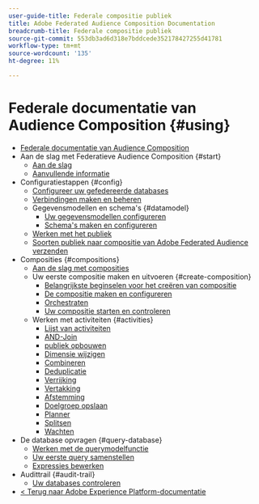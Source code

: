 ```yaml
---
user-guide-title: Federale compositie publiek
title: Adobe Federated Audience Composition Documentation
breadcrumb-title: Federale compositie publiek
source-git-commit: 553db3ad6d318e7bddcede352178427255d41781
workflow-type: tm+mt
source-wordcount: '135'
ht-degree: 11%

---
```



# Federale documentatie van Audience Composition {#using}

+ [Federale documentatie van Audience Composition](home.md)
+ Aan de slag met Federatieve Audience Composition {#start}
   + [Aan de slag](start/get-started.md)
   + [Aanvullende informatie](start/release-notes.md)
+ Configuratiestappen {#config}
   + [Configureer uw gefedereerde databases](connections/federated-db.md)
   + [Verbindingen maken en beheren](connections/connections.md)
   + Gegevensmodellen en schema&#39;s {#datamodel}
      + [Uw gegevensmodellen configureren](data-management/gs-models.md)
      + [Schema&#39;s maken en configureren](customer/schemas.md)
   + [Werken met het publiek](customer/audiences.md)
   + [Soorten publiek naar compositie van Adobe Federated Audience verzenden](connections/destinations.md)
+ Composities {#compositions}
   + [Aan de slag met composities](compositions/gs-compositions.md)
   + Uw eerste compositie maken en uitvoeren {#create-composition}
      + [Belangrijkste beginselen voor het creëren van compositie](compositions/gs-composition-creation.md)
      + [De compositie maken en configureren](compositions/create-composition.md)
      + [Orchestraten](compositions/orchestrate-activities.md)
      + [Uw compositie starten en controleren](compositions/start-monitor-composition.md)
   + Werken met activiteiten {#activities}
      + [Lijst van activiteiten](compositions/activities/about-activities.md)
      + [AND-Join](compositions/activities/and-join.md)
      + [publiek opbouwen](compositions/activities/build-audience.md)
      + [Dimensie wijzigen](compositions/activities/change-dimension.md)
      + [Combineren](compositions/activities/combine.md)
      + [Deduplicatie](compositions/activities/deduplication.md)
      + [Verrijking](compositions/activities/enrichment.md)
      + [Vertakking](compositions/activities/fork.md)
      + [Afstemming](compositions/activities/reconciliation.md)
      + [Doelgroep opslaan](compositions/activities/save-audience.md)
      + [Planner](compositions/activities/scheduler.md)
      + [Splitsen](compositions/activities/split.md)
      + [Wachten](compositions/activities/wait.md)
+ De database opvragen {#query-database}
   + [Werken met de querymodelfunctie](query/query-modeler-overview.md)
   + [Uw eerste query samenstellen](query/build-query.md)
   + [Expressies bewerken](query/expression-editor.md)
+ Audittrail {#audit-trail}
   + [Uw databases controleren](admin/audit-trail.md)
+ [&lt; Terug naar Adobe Experience Platform-documentatie ](https://experienceleague.adobe.com/en/docs/experience-platform/landing/home)
